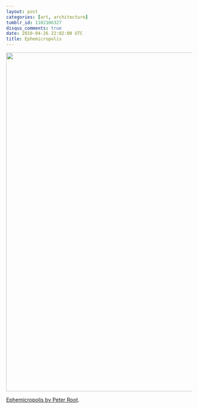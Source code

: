 ```yaml
---
layout: post
categories: [art, architecture]
tumblr_id: 1102106327
disqus_comments: true
date: 2010-04-26 22:02:00 UTC
title: Ephemicropolis
---
```


[<img src="http://farm4.static.flickr.com/3509/4556133606_fd1d4d987c_o.jpg" width="920">](http://www.peterroot.com/index.php?/projects/ephemicropolis/)

[Ephemicropolis by Peter Root](http://www.peterroot.com/index.php?/projects/ephemicropolis/).

<!-- more -->

<object width="600" height="450"><param name="allowfullscreen" value="true" /><param name="allowscriptaccess" value="always" /><param name="movie" value="http://vimeo.com/moogaloop.swf?clip_id=10875342&amp;server=vimeo.com&amp;show_title=1&amp;show_byline=0&amp;show_portrait=0&amp;color=fafc79&amp;fullscreen=1" /><embed src="http://vimeo.com/moogaloop.swf?clip_id=10875342&amp;server=vimeo.com&amp;show_title=1&amp;show_byline=0&amp;show_portrait=0&amp;color=fafc79&amp;fullscreen=1" type="application/x-shockwave-flash" allowfullscreen="true" allowscriptaccess="always" width="600" height="450"></embed></object>
